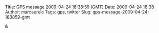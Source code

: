 Title: GPS message 2009-04-24 18:38:59 (GMT)
Date: 2009-04-24 18:38
Author: marcaurele
Tags: gps, twitter
Slug: gps-message-2009-04-24-183859-gmt

<!--break-->

<div class="gmap" id="gmap_20090424_113859">
</div>
&

</p>

